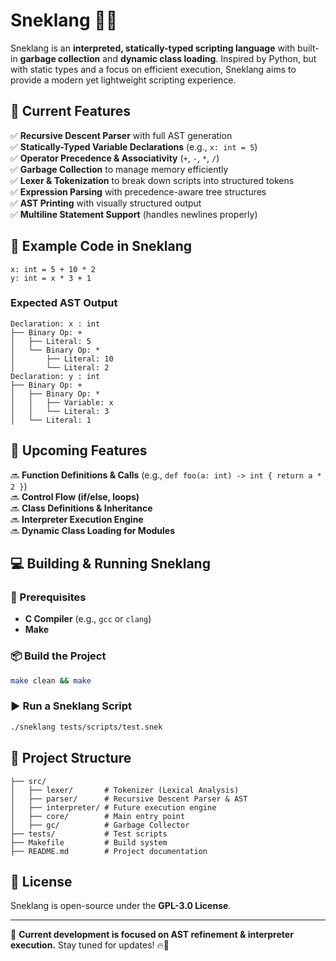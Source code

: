 # Sneklang 🐍🚀

Sneklang is an **interpreted, statically-typed scripting language** with built-in **garbage collection** and **dynamic class loading**. Inspired by Python, but with static types and a focus on efficient execution, Sneklang aims to provide a modern yet lightweight scripting experience.

## **🔹 Current Features**
✅ **Recursive Descent Parser** with full AST generation  
✅ **Statically-Typed Variable Declarations** (e.g., `x: int = 5`)  
✅ **Operator Precedence & Associativity** (`+`, `-`, `*`, `/`)  
✅ **Garbage Collection** to manage memory efficiently  
✅ **Lexer & Tokenization** to break down scripts into structured tokens  
✅ **Expression Parsing** with precedence-aware tree structures  
✅ **AST Printing** with visually structured output  
✅ **Multiline Statement Support** (handles newlines properly)  

## **📜 Example Code in Sneklang**
```snek
x: int = 5 + 10 * 2
y: int = x * 3 + 1
```

### **Expected AST Output**
```
Declaration: x : int
├── Binary Op: +
│   ├── Literal: 5
│   └── Binary Op: *
│       ├── Literal: 10
│       └── Literal: 2
Declaration: y : int
├── Binary Op: +
│   ├── Binary Op: *
│   │   ├── Variable: x
│   │   └── Literal: 3
│   └── Literal: 1
```

## **🚀 Upcoming Features**
🔜 **Function Definitions & Calls** (e.g., `def foo(a: int) -> int { return a * 2 }`)  
🔜 **Control Flow (if/else, loops)**  
🔜 **Class Definitions & Inheritance**  
🔜 **Interpreter Execution Engine**  
🔜 **Dynamic Class Loading for Modules**  

## **💻 Building & Running Sneklang**
### **🔧 Prerequisites**
- **C Compiler** (e.g., `gcc` or `clang`)
- **Make**

### **📦 Build the Project**
```sh
make clean && make
```

### **▶️ Run a Sneklang Script**
```sh
./sneklang tests/scripts/test.snek
```

## **📂 Project Structure**
```
├── src/
│   ├── lexer/       # Tokenizer (Lexical Analysis)
│   ├── parser/      # Recursive Descent Parser & AST
│   ├── interpreter/ # Future execution engine
│   ├── core/        # Main entry point
│   ├── gc/          # Garbage Collector
├── tests/           # Test scripts
├── Makefile         # Build system
├── README.md        # Project documentation
```

## **📜 License**
Sneklang is open-source under the **GPL-3.0 License**.

---
🚀 **Current development is focused on AST refinement & interpreter execution.** Stay tuned for updates! 🔥🐍


